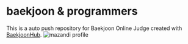 # baekjoon & programmers
This is a auto push repository for Baekjoon Online Judge created with [BaekjoonHub](https://github.com/BaekjoonHub/BaekjoonHub).
![mazandi profile](http://mazandi.herokuapp.com/api?handle={jiwoo1118}&theme=warm)
